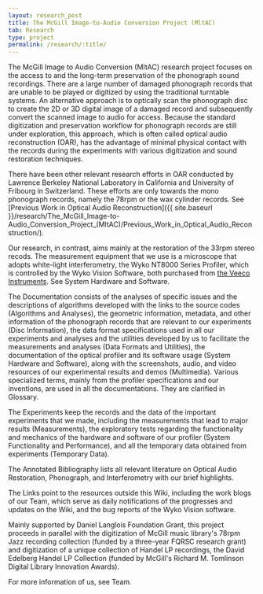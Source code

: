 ```yaml
---
layout: research_post
title: The McGill Image-to-Audio Conversion Project (MltAC)
tab: Research
type: project
permalink: /research/:title/
---
```


The McGill Image to Audio Conversion (MItAC) research project focuses on the access to and the long-term preservation of the phonograph sound recordings. There are a large number of damaged phonograph records that are unable to be played or digitized by using the traditional turntable systems. An alternative approach is to optically scan the phonograph disc to create the 2D or 3D digital image of a damaged record and subsequently convert the scanned image to audio for access. Because the standard digitization and preservation workflow for phonograph records are still under exploration, this approach, which is often called optical audio reconstruction (OAR), has the advantage of minimal physical contact with the records during the experiments with various digitization and sound restoration techniques.

There have been other relevant research efforts in OAR conducted by Lawrence Berkeley National Laboratory in California and University of Fribourg in Switzerland. These efforts are only towards the mono phonograph records, namely the 78rpm or the wax cylinder records. See [Previous Work in Optical Audio Reconstruction]({{ site.baseurl }}/research/The_McGill_Image-to-Audio_Conversion_Project_(MltAC)/Previous_Work_in_Optical_Audio_Reconstruction/).

Our research, in contrast, aims mainly at the restoration of the 33rpm stereo recods. The measurement equipment that we use is a microscope that adopts white-light interferometry, the Wyko NT8000 Series Profiler, which is controlled by the Wyko Vision Software, both purchased from [the Veeco Instruments](http://www.veeco.com/). See System Hardware and Software.

The Documentation consists of the analyses of specific issues and the descriptions of algorithms developed with the links to the source codes (Algorithms and Analyses), the geometric information, metadata, and other information of the phonograph records that are relevant to our experiments (Disc Information), the data format specifications used in all our experiments and analyses and the utilities developed by us to facilitate the measurements and analyses (Data Formats and Utilities), the documentation of the optical profiler and its software usage (System Hardware and Software), along with the screenshots, audio, and video resources of our experimental results and demos (Multimedia). Various specialized terms, mainly from the profiler specifications and our inventions, are used in all the documentations. They are clarified in Glossary.

The Experiments keep the records and the data of the important experiments that we made, including the measurements that lead to major results (Measurements), the exploratory tests regarding the functionality and mechanics of the hardware and software of our profiler (System Functionality and Performance), and all the temporary data obtained from experiments (Temporary Data).

The Annotated Bibliography lists all relevant literature on Optical Audio Restoration, Phonograph, and Interferometry with our brief highlights.

The Links point to the resources outside this Wiki, including the work blogs of our Team, which serve as daily notifications of the progresses and updates on the Wiki, and the bug reports of the Wyko Vision software.

Mainly supported by Daniel Langlois Foundation Grant, this project proceeds in parallel with the digitization of McGill music library's 78rpm Jazz recording collection (funded by a three-year FQRSC research grant) and digitization of a unique collection of Handel LP recordings, the David Edelberg Handel LP Collection (funded by McGill's Richard M. Tomlinson Digital Library Innovation Awards).

For more information of us, see Team.
